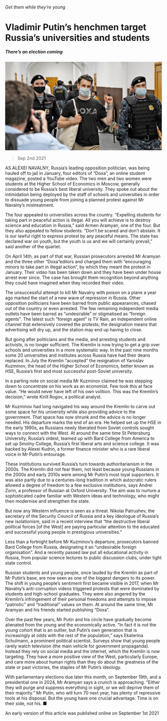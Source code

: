 ###### Get them while they’re young

# Vladimir Putin’s henchmen target Russia’s universities and students 

##### There’s an election coming 

![image](images/20210904_eup502.jpg) 

> Sep 2nd 2021 

AS ALEXEI NAVALNY, Russia’s leading opposition politician, was being hauled off to jail in January, four editors of “Doxa”, an online student magazine, posted a YouTube video. The two men and two women were students at the Higher School of Economics in Moscow, generally considered to be Russia’s best liberal university. They spoke out about the intimidation being deployed by the staff of schools and universities in order to dissuade young people from joining a planned protest against Mr Navalny’s mistreatment.

The four appealed to universities across the country. “Expelling students for taking part in peaceful action is illegal. All you will achieve is to destroy science and education in Russia,” said Armen Aramyan, one of the four. But they also appealed to fellow students. “Don’t be scared and don’t abstain. It is our lawful right to express protest by any peaceful means. The state has declared war on youth, but the youth is us and we will certainly prevail,” said another of the quartet.


On April 14th, as part of that war, Russian prosecutors arrested Mr Aramyan and the three other “Doxa”editors and charged them with “encouraging minors to take part in illegal action”, by which they meant the protest in January. Their video has been taken down and they have been under house arrest ever since. The case has brought them recognition beyond anything they could have imagined when they recorded their video.

The unsuccessful attempt to kill Mr Navalny with poison on a plane a year ago marked the start of a new wave of repression in Russia. Other opposition politicians have been barred from public appearances, chased out of the country or even arrested. The few remaining independent media outlets have been barred as “undesirable” or stigmatised as “foreign agents”. The latest such “foreign agent” is TV Rain, an independent online channel that extensively covered the protests; the designation means that advertising will dry up, and the station may end up having to close.

But going after politicians and the media, and arresting students and activists, is no longer sufficient. The Kremlin is now trying to get a grip over schools and universities in a more systematic way. In the past nine months some 20 universities and institutes across Russia have had their deans replaced. In July the Kremlin “accepted” the resignation of Yaroslav Kuzminov, the head of the Higher School of Economics, better known as HSE, Russia’s first and most successful post-Soviet university.

In a parting note on social media Mr Kuzminov claimed he was stepping down to concentrate on his work as an economist. Few took this at face value. “He would never have left of his own volition. This was the Kremlin’s decision,” wrote Kirill Rogov, a political analyst.

Mr Kuzminov had long navigated his way around the Kremlin to carve out some space for his university while also providing advice to the government. That space has now shrunk and the advice is no longer needed. His departure marks the end of an era. He helped set up the HSE in the early 1990s, as Russians newly liberated from Soviet controls sought ways to connect with the West. At around the same time St Petersburg University, Russia’s oldest, teamed up with Bard College from America to set up Smolny College, Russia’s first liberal arts and science college. It was backed by Alexei Kudrin, a former finance minister who is a rare liberal voice in Mr Putin’s entourage.

These institutions survived Russia’s turn towards authoritarianism in the 2000s. The Kremlin did not fear them, not least because young Russians in the 2000s and early 2010s were among Mr Putin’s most loyal supporters. It was also partly due to a centuries-long tradition in which autocratic rulers allowed a degree of freedom to a few exclusive institutions, says Andrei Zorin, a professor of Russian at Oxford University. The aim was to nurture a sophisticated cadre familiar with Western ideas and technology, who might then modernise and strengthen the state.

But now any Western influence is seen as a threat. Nikolai Patrushev, the secretary of the Security Council of Russia and a key ideologue of Russia’s new isolationism, said in a recent interview that “the destructive liberal political forces [of the West] are paying particular attention to the educated and successful young people in prestigious universities.”

Less than a fortnight before Mr Kuzminov’s departure, prosecutors banned Bard College from Russia, designating it an “undesirable foreign organisation”. And a recently passed law put all educational activity in Russia, from popular science lectures to public discussion clubs, under tight state control.

Russian students and young people, once lauded by the Kremlin as part of Mr Putin’s base, are now seen as one of the biggest dangers to its power. The shift in young people’s sentiment first became visible in 2017, when Mr Navalny’s anti-corruption videos triggered protests that were dominated by students and high-school graduates. They were also angered by the Kremlin’s infringement of their personal freedoms and attempts to impose “patriotic” and “traditional” values on them. At around the same time, Mr Aramyan and his friends started publishing “Doxa”.

Over the past few years, Mr Putin and his circle have gradually become alienated from the young and the economically active. “In fact it is not the young cohort that is an outlier, but Putin’s own generation that is increasingly at odds with the rest of the population,” says Ekaterina Schulmann, a prominent political scientist. Surveys show that young people rarely watch television (the main vehicle for government propaganda). Instead they rely on social media and the internet, which the Kremlin is now targeting. They have a more positive view of the West, particularly Europe, and care more about human rights than they do about the greatness of the state or past victories, the staples of Mr Putin’s ideology.

With parliamentary elections due later this month, on September 19th, and a presidential one in 2024, Mr Aramyan says a crunch is approaching. “Either they will purge and suppress everything in sight, or we will deprive them of their majority.” Mr Putin, who will turn 70 next year, has plenty of repressive tools at his disposal. But the young have one crucial advantage. Time is on their side, not his. ■

An early version of this article was published online on September 1st 2021

